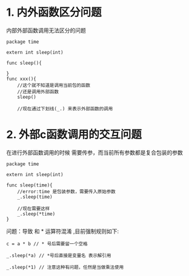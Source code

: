 # 1. 内外函数区分问题
内部外部函数调用无法区分的问题
```asciidoc
package time

extern int sleep(int)

func sleep(){

}
func xxx(){
    //这个就不知道是调用当前包的函数
    //还是调用外部函数
    sleep()
    
    //现在通过下划线(_.) 来表示外部函数的调用

```
# 2. 外部c函数调用的交互问题
在进行外部函数调用的时候 需要传参，而当前所有参数都是复合包装的参数
```asciidoc
package time

extern int sleep(int)

func sleep(time){
    //error:time 是包装参数，需要传入原始参数
    _.sleep(time)
    
    //现在需要这样
    _.sleep(*time)
}

```
问题：导致 和 * 运算符混淆 ,目前强制规则如下:
```asciidoc
c = a * b // * 号后需要留一个空格

_.sleep(*a) // *号后直接是变量名 表示解引用

_.sleep(*1) // 注意这种有问题，任然是当做乘法使用

```
